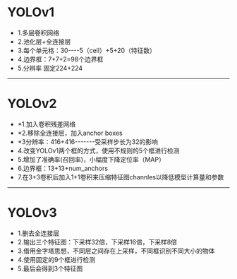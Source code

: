 # YOLOv1

* 1.多层卷积网络
* 2.池化层+全连接层
* 3.每个单元格：30----5（cell）+5+20（特征数）
* 4.边界框：7+7+2=98个边界框
* 5.分辨率 固定224+224

-----------------------------

# YOLOv2

* *1.加入卷积残差网络
* *2.移除全连接层，加入anchor boxes
* *3分辨率：416+416-------受采样步长为32的影响
* 4.改变YOLOv1两个框的方式，使用不规则的5个框进行检测
* 5.增加了准确率(召回率)，小幅度下降定位率（MAP）
* 6.边界框：13+13+num_anchors
* 7.在3+3卷积后加入1+1卷积来压缩特征图channles以降低模型计算量和参数

-----------------------------
  
# YOLOv3

* 1.删去全连接层
* 2.输出三个特征图：下采样32倍，下采样16倍，下采样8倍
* 3.借用金字塔思想，不同层之间存在上采样，不同框识别不同大小的物体
* 4.使用固定的9个框进行检测
* 5.最后会得到3个特征图
